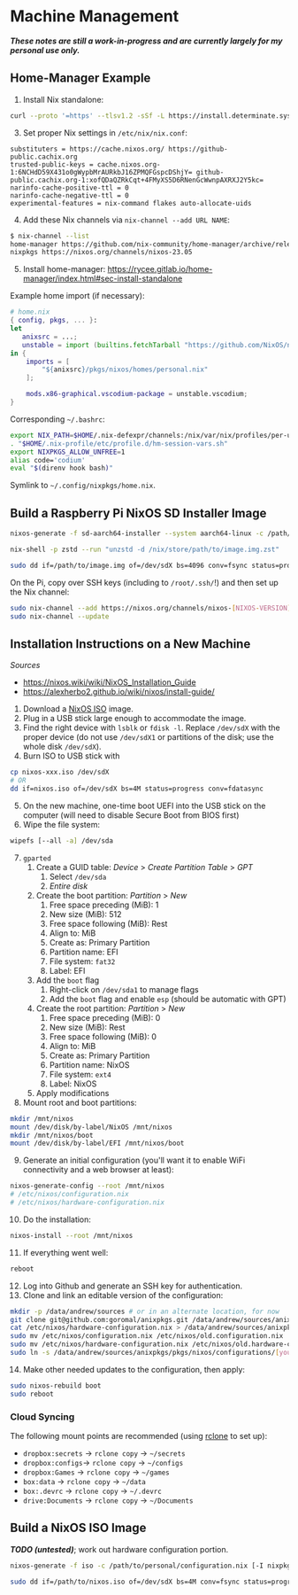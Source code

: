 # Machine Management

***These notes are still a work-in-progress and are currently largely for my personal use only.***

## Home-Manager Example

1. Install Nix standalone:
```bash
curl --proto '=https' --tlsv1.2 -sSf -L https://install.determinate.systems/nix | sh -s -- install
```
3. Set proper Nix settings in `/etc/nix/nix.conf`:
```
substituters = https://cache.nixos.org/ https://github-public.cachix.org
trusted-public-keys = cache.nixos.org-1:6NCHdD59X431o0gWypbMrAURkbJ16ZPMQFGspcDShjY= github-public.cachix.org-1:xofQDaQZRkCqt+4FMyXS5D6RNenGcWwnpAXRXJ2Y5kc=
narinfo-cache-positive-ttl = 0
narinfo-cache-negative-ttl = 0
experimental-features = nix-command flakes auto-allocate-uids
```
4. Add these Nix channels via `nix-channel --add URL NAME`:
```bash
$ nix-channel --list
home-manager https://github.com/nix-community/home-manager/archive/release-23.05.tar.gz
nixpkgs https://nixos.org/channels/nixos-23.05
```
5. Install home-manager: https://rycee.gitlab.io/home-manager/index.html#sec-install-standalone

Example home import (if necessary):

```nix
# home.nix
{ config, pkgs, ... }:
let
   anixsrc = ...; 
   unstable = import (builtins.fetchTarball "https://github.com/NixOS/nixpkgs/archive/nixos-unstable.tar.gz") { };
in {
    imports = [
        "${anixsrc}/pkgs/nixos/homes/personal.nix"
    ];

    mods.x86-graphical.vscodium-package = unstable.vscodium;
}
```

Corresponding `~/.bashrc`:

```bash
export NIX_PATH=$HOME/.nix-defexpr/channels:/nix/var/nix/profiles/per-user/root/channels${NIX_PATH:+:$NIX_PATH}
. "$HOME/.nix-profile/etc/profile.d/hm-session-vars.sh"
export NIXPKGS_ALLOW_UNFREE=1
alias code='codium'
eval "$(direnv hook bash)"
```

Symlink to `~/.config/nixpkgs/home.nix`.

## Build a Raspberry Pi NixOS SD Installer Image

```bash
nixos-generate -f sd-aarch64-installer --system aarch64-linux -c /path/to/rpi/config.nix [-I nixpkgs=/path/to/alternative/nixpkgs]
```

```bash
nix-shell -p zstd --run "unzstd -d /nix/store/path/to/image.img.zst"
```

```bash
sudo dd if=/path/to/image.img of=/dev/sdX bs=4096 conv=fsync status=progress
```

On the Pi, copy over SSH keys (including to `/root/.ssh/`!) and then set up the Nix channel:

```bash
sudo nix-channel --add https://nixos.org/channels/nixos-[NIXOS-VERSION] nixos
sudo nix-channel --update
```

## Installation Instructions on a New Machine

*Sources*

- https://nixos.wiki/wiki/NixOS_Installation_Guide
- https://alexherbo2.github.io/wiki/nixos/install-guide/

1. Download a [NixOS ISO](https://nixos.org/nixos/download.html) image.
2. Plug in a USB stick large enough to accommodate the image.
3. Find the right device with `lsblk` or `fdisk -l`. Replace `/dev/sdX` with the proper device (do not use `/dev/sdX1` or partitions of the disk; use the whole disk `/dev/sdX`).
4. Burn ISO to USB stick with 
```bash
cp nixos-xxx.iso /dev/sdX
# OR
dd if=nixos.iso of=/dev/sdX bs=4M status=progress conv=fdatasync
```
5. On the new machine, one-time boot UEFI into the USB stick on the computer (will need to disable Secure Boot from BIOS first)
6. Wipe the file system: 
```bash
wipefs [--all -a] /dev/sda
```
7. `gparted`
   1. Create a GUID table: *Device* > *Create Partition Table* > *GPT*
      1. Select `/dev/sda`
      2. *Entire disk*
   2. Create the boot partition: *Partition* > *New*
      1. Free space preceding (MiB): 1
      2. New size (MiB): 512
      3. Free space following (MiB): Rest
      4. Align to: MiB
      5. Create as: Primary Partition
      6. Partition name: EFI
      7. File system: `fat32`
      8. Label: EFI
   3. Add the `boot` flag
      1. Right-click on `/dev/sda1` to manage flags
      2. Add the `boot` flag and enable `esp` (should be automatic with GPT)
   4. Create the root partition: *Partition* > *New*
      1. Free space preceding (MiB): 0
      2. New size (MiB): Rest
      3. Free space following (MiB): 0
      4. Align to: MiB
      5. Create as: Primary Partition
      6. Partition name: NixOS
      7. File system: `ext4`
      8. Label: NixOS
   5. Apply modifications
8. Mount root and boot partitions:
```bash
mkdir /mnt/nixos
mount /dev/disk/by-label/NixOS /mnt/nixos
mkdir /mnt/nixos/boot
mount /dev/disk/by-label/EFI /mnt/nixos/boot
```
9. Generate an initial configuration (you'll want it to enable WiFi connectivity and a web browser at least):
```bash
nixos-generate-config --root /mnt/nixos
# /etc/nixos/configuration.nix
# /etc/nixos/hardware-configuration.nix
```
10. Do the installation:
```bash
nixos-install --root /mnt/nixos
```
11. If everything went well:
```bash
reboot
```
12. Log into Github and generate an SSH key for authentication.
13. Clone and link an editable version of the configuration:
```bash
mkdir -p /data/andrew/sources # or in an alternate location, for now
git clone git@github.com:goromal/anixpkgs.git /data/andrew/sources/anixpkgs
cat /etc/nixos/hardware-configuration.nix > /data/andrew/sources/anixpkgs/pkgs/nixos/hardware/[hardware-configuration.nix] # update link/headings in configuration.nix
sudo mv /etc/nixos/configuration.nix /etc/nixos/old.configuration.nix
sudo mv /etc/nixos/hardware-configuration.nix /etc/nixos/old.hardware-configuration.nix
sudo ln -s /data/andrew/sources/anixpkgs/pkgs/nixos/configurations/[your-configuration.nix] /etc/nixos/configuration.nix
```
14. Make other needed updates to the configuration, then apply:
```bash
sudo nixos-rebuild boot
sudo reboot
```

### Cloud Syncing

The following mount points are recommended (using [rclone](https://rclone.org/) to set up):

- `dropbox:secrets` -> `rclone copy` -> `~/secrets`
- `dropbox:configs`-> `rclone copy` -> `~/configs`
- `dropbox:Games` -> `rclone copy` -> `~/games`
- `box:data` -> `rclone copy` -> `~/data`
- `box:.devrc` -> `rclone copy` -> `~/.devrc`
- `drive:Documents` -> `rclone copy` -> `~/Documents`

## Build a NixOS ISO Image

***TODO (untested)***; work out hardware configuration portion.

```bash
nixos-generate -f iso -c /path/to/personal/configuration.nix [-I nixpkgs=/path/to/alternative/nixpkgs]
```

```bash
sudo dd if=/path/to/nixos.iso of=/dev/sdX bs=4M conv=fsync status=progress
```

